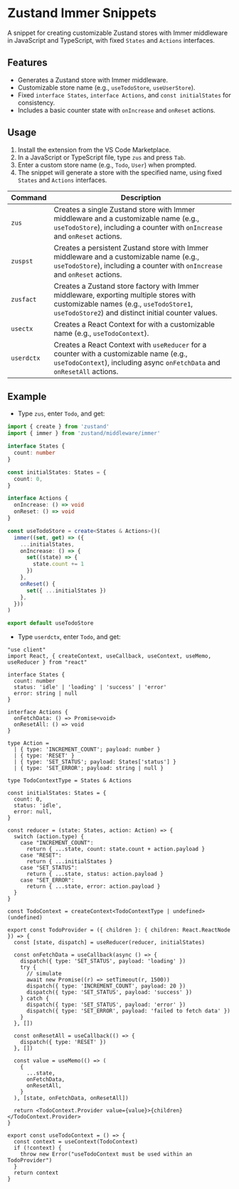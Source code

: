 # Zustand Immer Snippets

A snippet for creating customizable Zustand stores with Immer middleware in JavaScript and TypeScript, with fixed `States` and `Actions` interfaces.

## Features
- Generates a Zustand store with Immer middleware.
- Customizable store name (e.g., `useTodoStore`, `useUserStore`).
- Fixed `interface States`, `interface Actions`, and `const initialStates` for consistency.
- Includes a basic counter state with `onIncrease` and `onReset` actions.

## Usage
1. Install the extension from the VS Code Marketplace.
2. In a JavaScript or TypeScript file, type `zus` and press `Tab`.
3. Enter a custom store name (e.g., `Todo`, `User`) when prompted.
4. The snippet will generate a store with the specified name, using fixed `States` and `Actions` interfaces.

|Command|Description|
|----|----|
| `zus`     | Creates a single Zustand store with Immer middleware and a customizable name (e.g., `useTodoStore`), including a counter with `onIncrease` and `onReset` actions. |
| `zuspst`| Creates a persistent Zustand store with Immer middleware and a customizable name (e.g., `useTodoStore`), including a counter with `onIncrease` and `onReset` actions.|
| `zusfact` | Creates a Zustand store factory with Immer middleware, exporting multiple stores with customizable names (e.g., `useTodoStore1`, `useTodoStore2`) and distinct initial counter values. |
| `usectx`  | Creates a React Context for with a customizable name (e.g., `useTodoContext`).|
| `userdctx`| Creates a React Context with `useReducer` for a counter with a customizable name (e.g., `useTodoContext`), including async `onFetchData` and `onResetAll` actions.|


## Example

- Type `zus`, enter `Todo`, and get:

```typescript
import { create } from 'zustand'
import { immer } from 'zustand/middleware/immer'

interface States {
  count: number
}

const initialStates: States = {
  count: 0,
}

interface Actions {
  onIncrease: () => void
  onReset: () => void
}

const useTodoStore = create<States & Actions>()(
  immer((set, get) => ({
    ...initialStates,
    onIncrease: () => {
      set((state) => {
        state.count += 1
      })
    },
    onReset() {
      set({ ...initialStates })
    },
  }))
)

export default useTodoStore
```

- Type `userdctx`, enter `Todo`, and get:

```
"use client"
import React, { createContext, useCallback, useContext, useMemo, useReducer } from "react"

interface States {
  count: number
  status: 'idle' | 'loading' | 'success' | 'error'
  error: string | null
}

interface Actions {
  onFetchData: () => Promise<void>
  onResetAll: () => void
}

type Action =
  | { type: 'INCREMENT_COUNT'; payload: number }
  | { type: 'RESET' }
  | { type: 'SET_STATUS'; payload: States['status'] }
  | { type: 'SET_ERROR'; payload: string | null }

type TodoContextType = States & Actions

const initialStates: States = {
  count: 0,
  status: 'idle',
  error: null,
}

const reducer = (state: States, action: Action) => {
  switch (action.type) {
    case "INCREMENT_COUNT":
      return { ...state, count: state.count + action.payload }
    case "RESET":
      return { ...initialStates }
    case "SET_STATUS":
      return { ...state, status: action.payload }
    case "SET_ERROR":
      return { ...state, error: action.payload }
  }
}

const TodoContext = createContext<TodoContextType | undefined>(undefined)

export const TodoProvider = ({ children }: { children: React.ReactNode }) => {
  const [state, dispatch] = useReducer(reducer, initialStates)

  const onFetchData = useCallback(async () => {
    dispatch({ type: 'SET_STATUS', payload: 'loading' })
    try {
      // simulate
      await new Promise((r) => setTimeout(r, 1500))
      dispatch({ type: 'INCREMENT_COUNT', payload: 20 })
      dispatch({ type: 'SET_STATUS', payload: 'success' })
    } catch {
      dispatch({ type: 'SET_STATUS', payload: 'error' })
      dispatch({ type: 'SET_ERROR', payload: 'failed to fetch data' })
    }
  }, [])

  const onResetAll = useCallback(() => {
    dispatch({ type: 'RESET' })
  }, [])

  const value = useMemo(() => (
    {
      ...state,
      onFetchData,
      onResetAll,
    }
  ), [state, onFetchData, onResetAll])

  return <TodoContext.Provider value={value}>{children}</TodoContext.Provider>
}

export const useTodoContext = () => {
  const context = useContext(TodoContext)
  if (!context) {
    throw new Error("useTodoContext must be used within an TodoProvider")
  }
  return context
}
```